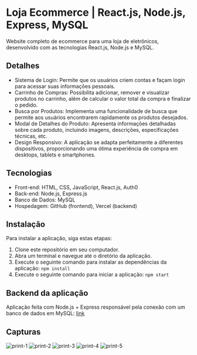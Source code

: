 # Loja Ecommerce | React.js, Node.js, Express, MySQL
Website completo de ecommerce para uma loja de eletrônicos, desenvolvido com as tecnologias React.js, Node.js e MySQL.

## Detalhes
- Sistema de Login: Permite que os usuários criem contas e façam login para acessar suas informações pessoais.
- Carrinho de Compras: Possibilita adicionar, remover e visualizar produtos no carrinho, além de calcular o valor total da compra e finalizar o pedido.
- Busca por Produtos: Implementa uma funcionalidade de busca que permite aos usuários encontrarem rapidamente os produtos desejados.
- Modal de Detalhes do Produto: Apresenta informações detalhadas sobre cada produto, incluindo imagens, descrições, especificações técnicas, etc.
- Design Responsivo: A aplicação se adapta perfeitamente a diferentes dispositivos, proporcionando uma ótima experiência de compra em desktops, tablets e smartphones.

## Tecnologias
- Front-end: HTML, CSS, JavaScript, React.js, Auth0
- Back-end: Node.js, Express.js
- Banco de Dados: MySQL
- Hospedagem: GitHub (frontend), Vercel (backend)

## Instalação
Para instalar a aplicação, siga estas etapas:

1. Clone este repositório em seu computador.
2. Abra um terminal e navegue até o diretório da aplicação.
3. Execute o seguinte comando para instalar as dependências da aplicação:
`npm install`
4. Execute o seguinte comando para iniciar a aplicação:
`npm start`

## Backend da aplicação
Aplicação feita com Node.js + Express responsável pela conexão com um banco de dados em MySQL: [link](https://github.com/NycolasFelipe/portfolio-react-ecommerce-server)

## Capturas
![print-1](https://github.com/NycolasFelipe/portfolio-react-ecommerce-website/assets/71052352/3b4e460b-fb32-4f06-80c5-171631fb4c39)
![print-2](https://github.com/NycolasFelipe/portfolio-react-ecommerce-website/assets/71052352/d64837d2-34a8-48a1-ad35-2713d37b7573)
![print-3](https://github.com/NycolasFelipe/portfolio-react-ecommerce-website/assets/71052352/90879916-f3cf-4687-a021-b0238280478a)
![print-4](https://github.com/NycolasFelipe/portfolio-react-ecommerce-website/assets/71052352/7d52293e-e657-4435-898f-c7a2b5e4b22b)
![print-5](https://github.com/NycolasFelipe/portfolio-react-ecommerce-website/assets/71052352/b7cd4a63-aec0-46d5-b05e-aad220b0cf5a)
